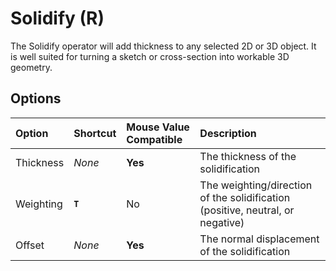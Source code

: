 # Solidify (<span title="Recallable">R</span>)

The Solidify operator will add thickness to any selected 2D or 3D object. It is well suited for turning a sketch or cross-section into workable 3D geometry.

[](../_media/solidify.mp4 ':include')

## Options

| Option | Shortcut | Mouse Value Compatible | Description |
| :--- | :--- | :--- | :--- |
| Thickness | _None_ | **Yes** | The thickness of the solidification |
| Weighting | **`T`** | No | The weighting/direction of the solidification (positive, neutral, or negative) |
| Offset | _None_ | **Yes** | The normal displacement of the solidification |